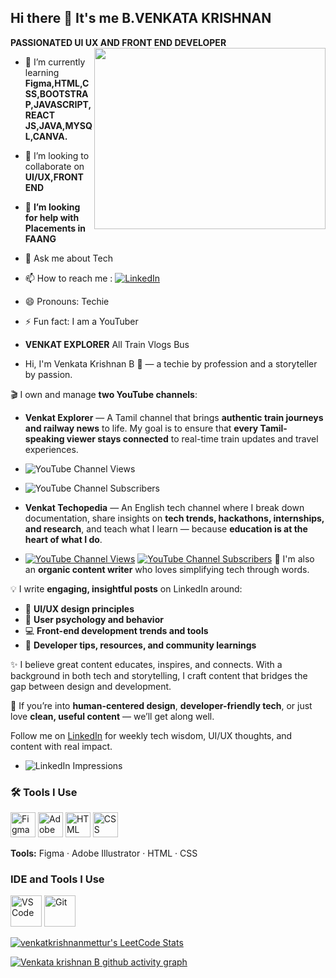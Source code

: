 ## Hi there 👋 It's me B.VENKATA KRISHNAN

**PASSIONATED UI UX AND FRONT END DEVELOPER**
<img align="right" width="370" height="290" src="https://i.pinimg.com/originals/47/f0/34/47f0342cec72b800463bf003eac1257e.gif">
                                                
- 🌱 I’m currently learning **Figma,HTML,CSS,BOOTSTRAP,JAVASCRIPT,REACT JS,JAVA,MYSQL,CANVA.**
- 👯 I’m looking to collaborate on **UI/UX,FRONT END**
- 🤔 **I’m looking for help with Placements in FAANG**
- 💬 Ask me about Tech
- 📫 How to reach me :
[![LinkedIn](https://img.shields.io/badge/LinkedIn-0077B5?style=for-the-badge&logo=linkedin&logoColor=white)](https://www.linkedin.com/in/venkata-krishnan-b-546907372/)

- 😄 Pronouns: Techie  
- ⚡ Fun fact: I am a YouTuber  
- **VENKAT EXPLORER** All Train Vlogs Bus
- Hi, I'm Venkata Krishnan B 👋 — a techie by profession and a storyteller by passion.

🎬 I own and manage **two YouTube channels**:
- **Venkat Explorer** — A Tamil channel that brings **authentic train journeys and railway news** to life. My goal is to ensure that **every Tamil-speaking viewer stays connected** to real-time train updates and travel experiences.
-   ![YouTube Channel Views](https://img.shields.io/youtube/channel/views/UCD3kLQGJYBuADY6PRbSbPVw?style=for-the-badge)  
- ![YouTube Channel Subscribers](https://img.shields.io/youtube/channel/subscribers/UCD3kLQGJYBuADY6PRbSbPVw?style=for-the-badge)

- **Venkat Techopedia** — An English tech channel where I break down documentation, share insights on **tech trends, hackathons, internships, and research**, and teach what I learn — because **education is at the heart of what I do**.
- [![YouTube Channel Views](https://img.shields.io/youtube/channel/views/UC0DKVTx0Q2BygG98bXaeOEg?style=for-the-badge)](https://youtube.com/@venkatakrishnanmettur)
[![YouTube Channel Subscribers](https://img.shields.io/youtube/channel/subscribers/UC0DKVTx0Q2BygG98bXaeOEg?style=for-the-badge)](https://youtube.com/@venkatakrishnanmettur)
📄 I'm also an **organic content writer** who loves simplifying tech through words.

💡 I write **engaging, insightful posts** on LinkedIn around:
- 🎨 **UI/UX design principles**
- 🧠 **User psychology and behavior**
- 💻 **Front-end development trends and tools**
- 🚀 **Developer tips, resources, and community learnings**

✨ I believe great content educates, inspires, and connects. With a background in both tech and storytelling, I craft content that bridges the gap between design and development.

📢 If you’re into **human-centered design**, **developer-friendly tech**, or just love **clean, useful content** — we’ll get along well.

Follow me on [LinkedIn](https://www.linkedin.com/in/venkata-krishnan-b-546907372/) for weekly tech wisdom, UI/UX thoughts, and content with real impact.

  
- ![LinkedIn Impressions](https://img.shields.io/badge/LinkedIn%20Impressions-343-blue?style=for-the-badge&logo=linkedin)


### 🛠️ Tools I Use

<p align="left">
  <img src="https://cdn-icons-png.flaticon.com/128/5968/5968705.png" alt="Figma" width="40" height="40" />
  <img src="https://cdn-icons-png.flaticon.com/128/5968/5968472.png" alt="Adobe Illustrator" width="40" height="40" />
  <img src="https://cdn-icons-png.flaticon.com/128/174/174854.png" alt="HTML" width="40" height="40" />
  <img src="https://cdn-icons-png.flaticon.com/128/732/732190.png" alt="CSS" width="40" height="40" />
</p>

**Tools:** Figma · Adobe Illustrator · HTML · CSS

### IDE and Tools I Use
<!-- Tool Icons -->
<p align="left">
  <img height="50" width="50" src="https://img.icons8.com/color/48/000000/visual-studio-code-2019.png" alt="VS Code"/>
  <img height="50" width="50" src="https://img.icons8.com/color/50/000000/git.png" alt="Git"/>
</p>

<!-- LeetCode Stats -->
[![venkatkrishnanmettur's LeetCode Stats](https://leetcode-stats.vercel.app/api?username=venkatkrishnanmettur&theme=Light)](https://github.com/JeremyTsaii/leetcode-stats)




[![Venkata krishnan B github activity graph](https://github-readme-activity-graph.vercel.app/graph?username=versatilevenkii&bg_color=ffcfe9&color=9e4c98&line=9e4c98&point=403d3d&area=true&hide_border=true)](https://github.com/ashutosh00710/github-readme-activity-graph)
